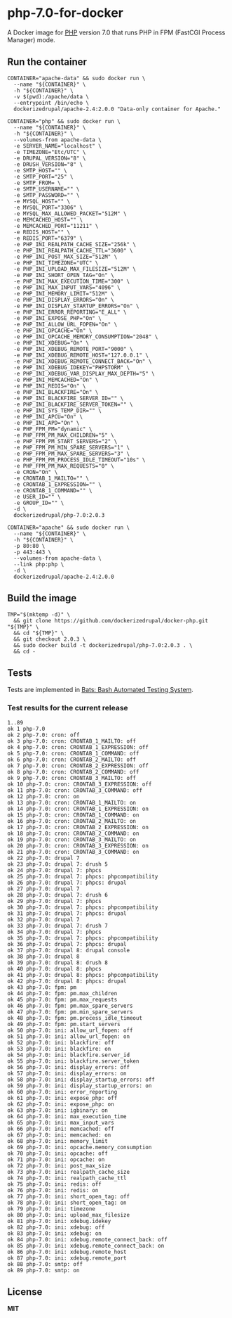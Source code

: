 # php-7.0-for-docker

A Docker image for [PHP](http://php.net/) version 7.0 that runs PHP in FPM (FastCGI Process Manager) mode.

## Run the container

    CONTAINER="apache-data" && sudo docker run \
      --name "${CONTAINER}" \
      -h "${CONTAINER}" \
      -v $(pwd):/apache/data \
      --entrypoint /bin/echo \
      dockerizedrupal/apache-2.4:2.0.0 "Data-only container for Apache."

    CONTAINER="php" && sudo docker run \
      --name "${CONTAINER}" \
      -h "${CONTAINER}" \
      --volumes-from apache-data \
      -e SERVER_NAME="localhost" \
      -e TIMEZONE="Etc/UTC" \
      -e DRUPAL_VERSION="8" \
      -e DRUSH_VERSION="8" \
      -e SMTP_HOST="" \
      -e SMTP_PORT="25" \
      -e SMTP_FROM= \
      -e SMTP_USERNAME="" \
      -e SMTP_PASSWORD="" \
      -e MYSQL_HOST="" \
      -e MYSQL_PORT="3306" \
      -e MYSQL_MAX_ALLOWED_PACKET="512M" \
      -e MEMCACHED_HOST="" \
      -e MEMCACHED_PORT="11211" \
      -e REDIS_HOST="" \
      -e REDIS_PORT="6379" \
      -e PHP_INI_REALPATH_CACHE_SIZE="256k" \
      -e PHP_INI_REALPATH_CACHE_TTL="3600" \
      -e PHP_INI_POST_MAX_SIZE="512M" \
      -e PHP_INI_TIMEZONE="UTC" \
      -e PHP_INI_UPLOAD_MAX_FILESIZE="512M" \
      -e PHP_INI_SHORT_OPEN_TAG="On" \
      -e PHP_INI_MAX_EXECUTION_TIME="300" \
      -e PHP_INI_MAX_INPUT_VARS="4096" \
      -e PHP_INI_MEMORY_LIMIT="512M" \
      -e PHP_INI_DISPLAY_ERRORS="On" \
      -e PHP_INI_DISPLAY_STARTUP_ERRORS="On" \
      -e PHP_INI_ERROR_REPORTING="E_ALL" \
      -e PHP_INI_EXPOSE_PHP="On" \
      -e PHP_INI_ALLOW_URL_FOPEN="On" \
      -e PHP_INI_OPCACHE="On" \
      -e PHP_INI_OPCACHE_MEMORY_CONSUMPTION="2048" \
      -e PHP_INI_XDEBUG="On" \
      -e PHP_INI_XDEBUG_REMOTE_PORT="9000" \
      -e PHP_INI_XDEBUG_REMOTE_HOST="127.0.0.1" \
      -e PHP_INI_XDEBUG_REMOTE_CONNECT_BACK="On" \
      -e PHP_INI_XDEBUG_IDEKEY="PHPSTORM" \
      -e PHP_INI_XDEBUG_VAR_DISPLAY_MAX_DEPTH="5" \
      -e PHP_INI_MEMCACHED="On" \
      -e PHP_INI_REDIS="On" \
      -e PHP_INI_BLACKFIRE="On" \
      -e PHP_INI_BLACKFIRE_SERVER_ID="" \
      -e PHP_INI_BLACKFIRE_SERVER_TOKEN="" \
      -e PHP_INI_SYS_TEMP_DIR="" \
      -e PHP_INI_APCU="On" \
      -e PHP_INI_APD="On" \
      -e PHP_FPM_PM="dynamic" \
      -e PHP_FPM_PM_MAX_CHILDREN="5" \
      -e PHP_FPM_PM_START_SERVERS="2" \
      -e PHP_FPM_PM_MIN_SPARE_SERVERS="1" \
      -e PHP_FPM_PM_MAX_SPARE_SERVERS="3" \
      -e PHP_FPM_PM_PROCESS_IDLE_TIMEOUT="10s" \
      -e PHP_FPM_PM_MAX_REQUESTS="0" \
      -e CRON="On" \
      -e CRONTAB_1_MAILTO="" \
      -e CRONTAB_1_EXPRESSION="" \
      -e CRONTAB_1_COMMAND="" \
      -e USER_ID="" \
      -e GROUP_ID="" \
      -d \
      dockerizedrupal/php-7.0:2.0.3

    CONTAINER="apache" && sudo docker run \
      --name "${CONTAINER}" \
      -h "${CONTAINER}" \
      -p 80:80 \
      -p 443:443 \
      --volumes-from apache-data \
      --link php:php \
      -d \
      dockerizedrupal/apache-2.4:2.0.0

## Build the image

    TMP="$(mktemp -d)" \
      && git clone https://github.com/dockerizedrupal/docker-php.git "${TMP}" \
      && cd "${TMP}" \
      && git checkout 2.0.3 \
      && sudo docker build -t dockerizedrupal/php-7.0:2.0.3 . \
      && cd -

## Tests

Tests are implemented in [Bats: Bash Automated Testing System](https://github.com/sstephenson/bats).

### Test results for the current release

    1..89
    ok 1 php-7.0
    ok 2 php-7.0: cron: off
    ok 3 php-7.0: cron: CRONTAB_1_MAILTO: off
    ok 4 php-7.0: cron: CRONTAB_1_EXPRESSION: off
    ok 5 php-7.0: cron: CRONTAB_1_COMMAND: off
    ok 6 php-7.0: cron: CRONTAB_2_MAILTO: off
    ok 7 php-7.0: cron: CRONTAB_2_EXPRESSION: off
    ok 8 php-7.0: cron: CRONTAB_2_COMMAND: off
    ok 9 php-7.0: cron: CRONTAB_3_MAILTO: off
    ok 10 php-7.0: cron: CRONTAB_3_EXPRESSION: off
    ok 11 php-7.0: cron: CRONTAB_3_COMMAND: off
    ok 12 php-7.0: cron: on
    ok 13 php-7.0: cron: CRONTAB_1_MAILTO: on
    ok 14 php-7.0: cron: CRONTAB_1_EXPRESSION: on
    ok 15 php-7.0: cron: CRONTAB_1_COMMAND: on
    ok 16 php-7.0: cron: CRONTAB_2_MAILTO: on
    ok 17 php-7.0: cron: CRONTAB_2_EXPRESSION: on
    ok 18 php-7.0: cron: CRONTAB_2_COMMAND: on
    ok 19 php-7.0: cron: CRONTAB_3_MAILTO: on
    ok 20 php-7.0: cron: CRONTAB_3_EXPRESSION: on
    ok 21 php-7.0: cron: CRONTAB_3_COMMAND: on
    ok 22 php-7.0: drupal 7
    ok 23 php-7.0: drupal 7: drush 5
    ok 24 php-7.0: drupal 7: phpcs
    ok 25 php-7.0: drupal 7: phpcs: phpcompatibility
    ok 26 php-7.0: drupal 7: phpcs: drupal
    ok 27 php-7.0: drupal 7
    ok 28 php-7.0: drupal 7: drush 6
    ok 29 php-7.0: drupal 7: phpcs
    ok 30 php-7.0: drupal 7: phpcs: phpcompatibility
    ok 31 php-7.0: drupal 7: phpcs: drupal
    ok 32 php-7.0: drupal 7
    ok 33 php-7.0: drupal 7: drush 7
    ok 34 php-7.0: drupal 7: phpcs
    ok 35 php-7.0: drupal 7: phpcs: phpcompatibility
    ok 36 php-7.0: drupal 7: phpcs: drupal
    ok 37 php-7.0: drupal 8: drupal console
    ok 38 php-7.0: drupal 8
    ok 39 php-7.0: drupal 8: drush 8
    ok 40 php-7.0: drupal 8: phpcs
    ok 41 php-7.0: drupal 8: phpcs: phpcompatibility
    ok 42 php-7.0: drupal 8: phpcs: drupal
    ok 43 php-7.0: fpm: pm
    ok 44 php-7.0: fpm: pm.max_children
    ok 45 php-7.0: fpm: pm.max_requests
    ok 46 php-7.0: fpm: pm.max_spare_servers
    ok 47 php-7.0: fpm: pm.min_spare_servers
    ok 48 php-7.0: fpm: pm.process_idle_timeout
    ok 49 php-7.0: fpm: pm.start_servers
    ok 50 php-7.0: ini: allow_url_fopen: off
    ok 51 php-7.0: ini: allow_url_fopen: on
    ok 52 php-7.0: ini: blackfire: off
    ok 53 php-7.0: ini: blackfire: on
    ok 54 php-7.0: ini: blackfire.server_id
    ok 55 php-7.0: ini: blackfire.server_token
    ok 56 php-7.0: ini: display_errors: off
    ok 57 php-7.0: ini: display_errors: on
    ok 58 php-7.0: ini: display_startup_errors: off
    ok 59 php-7.0: ini: display_startup_errors: on
    ok 60 php-7.0: ini: error_reporting
    ok 61 php-7.0: ini: expose_php: off
    ok 62 php-7.0: ini: expose_php: on
    ok 63 php-7.0: ini: igbinary: on
    ok 64 php-7.0: ini: max_execution_time
    ok 65 php-7.0: ini: max_input_vars
    ok 66 php-7.0: ini: memcached: off
    ok 67 php-7.0: ini: memcached: on
    ok 68 php-7.0: ini: memory_limit
    ok 69 php-7.0: ini: opcache.memory_consumption
    ok 70 php-7.0: ini: opcache: off
    ok 71 php-7.0: ini: opcache: on
    ok 72 php-7.0: ini: post_max_size
    ok 73 php-7.0: ini: realpath_cache_size
    ok 74 php-7.0: ini: realpath_cache_ttl
    ok 75 php-7.0: ini: redis: off
    ok 76 php-7.0: ini: redis: on
    ok 77 php-7.0: ini: short_open_tag: off
    ok 78 php-7.0: ini: short_open_tag: on
    ok 79 php-7.0: ini: timezone
    ok 80 php-7.0: ini: upload_max_filesize
    ok 81 php-7.0: ini: xdebug.idekey
    ok 82 php-7.0: ini: xdebug: off
    ok 83 php-7.0: ini: xdebug: on
    ok 84 php-7.0: ini: xdebug.remote_connect_back: off
    ok 85 php-7.0: ini: xdebug.remote_connect_back: on
    ok 86 php-7.0: ini: xdebug.remote_host
    ok 87 php-7.0: ini: xdebug.remote_port
    ok 88 php-7.0: smtp: off
    ok 89 php-7.0: smtp: on

## License

**MIT**
